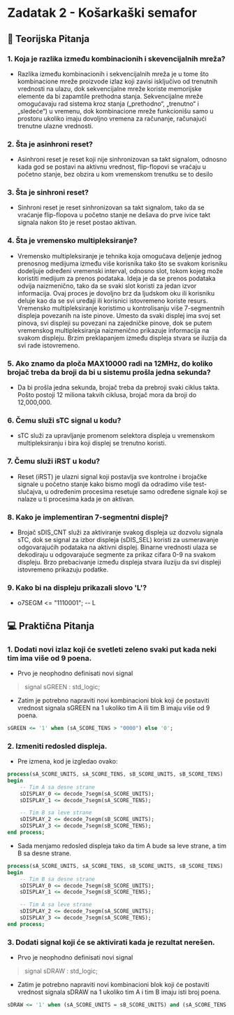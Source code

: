 # Zadatak 2 - Košarkaški semafor

## 📜 Teorijska Pitanja

###  1. Koja je razlika između kombinacionih i skevencijalnih mreža?

- Razlika između kombinacionih i sekvencijalnih mreža je u tome što kombinacione mreže proizvode izlaz koji zavisi isključivo od trenutnih vrednosti na ulazu, dok sekvencijalne mreže koriste memorijske elemente da bi zapamtile prethodna stanja. Sekvencijalne mreže omogućavaju rad sistema kroz stanja („prethodno“, „trenutno“ i „sledeće“) u vremenu, dok kombinacione mreže funkcionišu samo u prostoru ukoliko imaju dovoljno vremena za računanje, računajući trenutne ulazne vrednosti.

###  2. Šta je asinhroni reset?

- Asinhroni reset je reset koji nije sinhronizovan sa takt signalom, odnosno kada god se postavi 
na aktivnu vrednost, flip-flopovi se vraćaju u početno stanje, bez obzira u kom 
vremenskom trenutku se to desilo

###  3. Šta je sinhroni reset?

- Sinhroni reset je reset sinhronizovan sa takt signalom, tako da se vraćanje flip-flopova u početno 
stanje ne dešava do prve ivice takt signala nakon što je reset postao aktivan. 

###  4. Šta je vremensko multipleksiranje?

- Vremensko multipleksiranje je tehnika koja omogućava deljenje jednog prenosnog medijuma između više korisnika tako što se svakom korisniku dodeljuje određeni vremenski interval, odnosno slot, tokom kojeg može koristiti medijum za prenos podataka. Ideja je da se prenos podataka odvija naizmenično, tako da se svaki slot koristi za jedan izvor informacija. Ovaj proces je dovoljno brz da ljudskom oku ili korisniku deluje kao da se svi uređaji ili korisnici istovremeno koriste resurs.
Vremensko multipleksiranje koristimo u kontrolisanju više 7-segmentnih displeja povezanih na iste pinove. Umesto da svaki displej ima svoj set pinova, svi displeji su povezani na zajedničke pinove, dok se putem vremenskog multipleksiranja naizmenično prikazuje informacija na svakom displeju. Brzim preklapanjem između displeja stvara se iluzija da svi rade istovremeno.

###  5.  Ako znamo da ploča MAX10000 radi na 12MHz, do koliko brojač treba da broji da bi u sistemu prošla jedna sekunda? 

- Da bi prošla jedna sekunda, brojač treba da prebroji svaki ciklus takta. Pošto postoji 12 miliona takvih ciklusa, brojač mora da broji do 12,000,000.

###  6. Čemu služi sTC signal u kodu?

- sTC služi za upravljanje promenom selektora displeja u vremenskom multipleksiranju i bira koji displej se trenutno koristi.

###  7. Čemu služi iRST u kodu?

-  Reset (iRST) je ulazni signal koji postavlja sve kontrolne i brojačke signale u početno stanje kako bismo mogli da odradimo više test-slučajva, u određenim procesima resetuje samo određene signale koji se nalaze u ti procesima kada je on aktivan.

###  8. Kako je implementiran 7-segmentni displej?

- Brojač sDIS_CNT služi za aktiviranje svakog displeja uz dozvolu signala sTC, dok se signal za izbor displeja (sDIS_SEL) koristi za usmeravanje odgovarajućih podataka na aktivni displej. Binarne vrednosti ulaza se dekodiraju u odgovarajuće segmente za prikaz cifara 0-9 na svakom displeju. Brzo prebacivanje između displeja stvara iluziju da svi displeji istovremeno prikazuju podatke.

###  9. Kako bi na displeju prikazali slovo 'L'?
- o7SEGM <= "1110001"; -- L

## 💻 Praktična Pitanja

###  1. Dodati novi izlaz koji će svetleti zeleno svaki put kada neki tim ima više od 9 poena.

- Prvo je neophodno definisati novi signal

> signal sGREEN : std_logic;

- Zatim je potrebno napraviti novi kombinacioni blok koji će postaviti vrednost signala sGREEN na 1 ukoliko tim A ili tim B imaju više od 9 poena.

```vhdl
sGREEN <= '1' when (sA_SCORE_TENS > "0000") else '0';
```

###  2. Izmeniti redosled displeja.

- Pre izmena, kod je izgledao ovako:

```vhdl
process(sA_SCORE_UNITS, sA_SCORE_TENS, sB_SCORE_UNITS, sB_SCORE_TENS)
begin
    -- Tim A sa desne strane
    sDISPLAY_0 <= decode_7segm(sA_SCORE_UNITS);
    sDISPLAY_1 <= decode_7segm(sA_SCORE_TENS);

    -- Tim B sa leve strane
    sDISPLAY_2 <= decode_7segm(sB_SCORE_UNITS);
    sDISPLAY_3 <= decode_7segm(sB_SCORE_TENS);
end process;
```

- Sada menjamo redosled displeja tako da tim A bude sa leve strane, a tim B sa desne strane.

```vhdl
process(sA_SCORE_UNITS, sA_SCORE_TENS, sB_SCORE_UNITS, sB_SCORE_TENS)
begin
    -- Tim B sa desne strane
    sDISPLAY_0 <= decode_7segm(sB_SCORE_UNITS);
    sDISPLAY_1 <= decode_7segm(sB_SCORE_TENS);

    -- Tim A sa leve strane
    sDISPLAY_2 <= decode_7segm(sA_SCORE_UNITS);
    sDISPLAY_3 <= decode_7segm(sA_SCORE_TENS);
end process;
```

### 3. Dodati signal koji će se aktivirati kada je rezultat nerešen.

- Prvo je neophodno definisati novi signal

> signal sDRAW : std_logic;

- Zatim je potrebno napraviti novi kombinacioni blok koji će postaviti vrednost signala sDRAW na 1 ukoliko tim A i tim B imaju isti broj poena.

```vhdl
sDRAW <= '1' when (sA_SCORE_UNITS = sB_SCORE_UNITS) and (sA_SCORE_TENS = sB_SCORE_TENS) else '0';
```